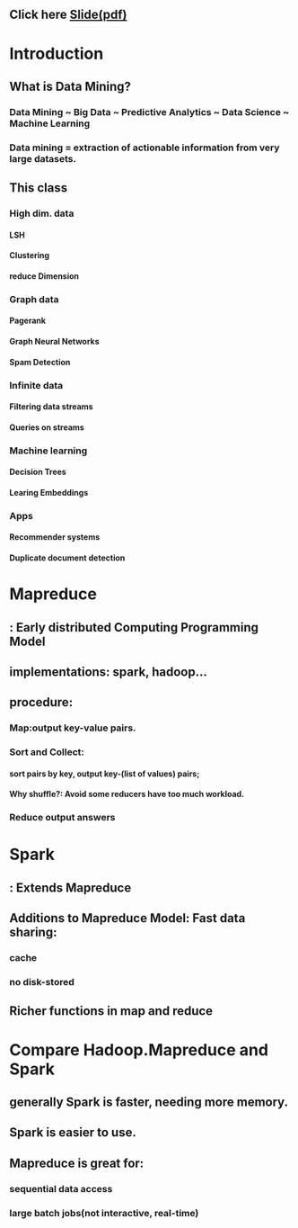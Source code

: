 ## Click here [Slide(pdf)](https://web.stanford.edu/class/cs246/slides/01-intro.pdf)
# Introduction
## What is Data Mining?
### Data Mining ~ Big Data ~ Predictive Analytics ~ Data Science ~ Machine Learning
### Data mining = extraction of actionable information from very large datasets.

## This class 
### High dim. data
#### LSH 
#### Clustering
#### reduce Dimension
### Graph data
#### Pagerank
#### Graph Neural Networks
#### Spam Detection
### Infinite data
#### Filtering data streams
#### Queries on streams
### Machine learning
#### Decision Trees
#### Learing Embeddings
### Apps
#### Recommender systems
#### Duplicate document detection

# Mapreduce
## : Early distributed Computing Programming Model
## implementations: spark, hadoop...
## procedure:
### Map:output key-value pairs.
### Sort and Collect: 
#### sort pairs by key, output key-(list of values) pairs;
#### Why shuffle?: Avoid some reducers have too much workload.
### Reduce output answers

# Spark
## : Extends Mapreduce
## Additions to Mapreduce Model: Fast data sharing:
### cache
### no disk-stored
## Richer functions in map and reduce

# Compare Hadoop.Mapreduce and Spark
## generally Spark is faster, needing more memory.
## Spark is easier to use.
## Mapreduce is great for:
### sequential data access
### large batch jobs(not interactive, real-time)


